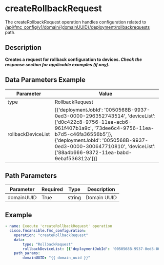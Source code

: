# createRollbackRequest

The createRollbackRequest operation handles configuration related to [/api/fmc_config/v1/domain/{domainUUID}/deployment/rollbackrequests](/paths//api/fmc_config/v1/domain/{domain_uuid}/deployment/rollbackrequests.md) path.&nbsp;
## Description
**Creates a request for rollback configuration to devices. _Check the response section for applicable examples (if any)._**

## Data Parameters Example
| Parameter | Value |
| --------- | -------- |
| type | RollbackRequest |
| rollbackDeviceList | [{'deploymentJobId': '0050568B-9937-0ed3-0000-296352743514', 'deviceList': ['d0c422c8-9756-11ea-acb6-961f407b1a9c', '73dee6c4-9756-11ea-b7d5-c46fa36556b5']}, {'deploymentJobId': '0050568B-9937-0ed3-0000-300647710810', 'deviceList': ['88a4b666-9372-11ea-babd-9ebaf536312a']}] |

## Path Parameters
| Parameter | Required | Type | Description |
| --------- | -------- | ---- | ----------- |
| domainUUID | True | string | Domain UUID |

## Example
```yaml
- name: Execute 'createRollbackRequest' operation
  cisco.fmcansible.fmc_configuration:
    operation: "createRollbackRequest"
    data:
        type: "RollbackRequest"
        rollbackDeviceList: [{'deploymentJobId': '0050568B-9937-0ed3-0000-296352743514', 'deviceList': ['d0c422c8-9756-11ea-acb6-961f407b1a9c', '73dee6c4-9756-11ea-b7d5-c46fa36556b5']}, {'deploymentJobId': '0050568B-9937-0ed3-0000-300647710810', 'deviceList': ['88a4b666-9372-11ea-babd-9ebaf536312a']}]
    path_params:
        domainUUID: "{{ domain_uuid }}"

```
